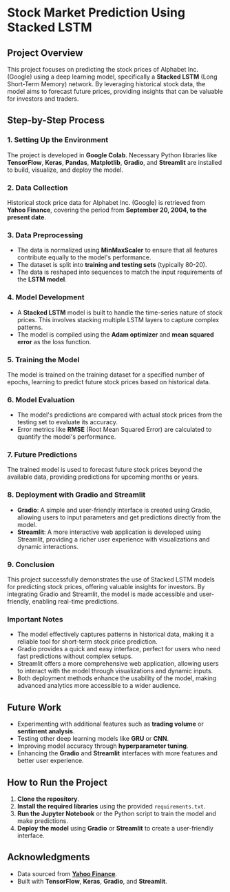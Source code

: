 # **Stock Market Prediction Using Stacked LSTM**

## **Project Overview**
This project focuses on predicting the stock prices of Alphabet Inc. (Google) using a deep learning model, specifically a **Stacked LSTM** (Long Short-Term Memory) network. By leveraging historical stock data, the model aims to forecast future prices, providing insights that can be valuable for investors and traders.

## **Step-by-Step Process**

### **1. Setting Up the Environment**
The project is developed in **Google Colab**. Necessary Python libraries like **TensorFlow**, **Keras**, **Pandas**, **Matplotlib**, **Gradio**, and **Streamlit** are installed to build, visualize, and deploy the model.

### **2. Data Collection**
Historical stock price data for Alphabet Inc. (Google) is retrieved from **Yahoo Finance**, covering the period from **September 20, 2004, to the present date**.

### **3. Data Preprocessing**
- The data is normalized using **MinMaxScaler** to ensure that all features contribute equally to the model's performance.
- The dataset is split into **training and testing sets** (typically 80-20).
- The data is reshaped into sequences to match the input requirements of the **LSTM model**.

### **4. Model Development**
- A **Stacked LSTM** model is built to handle the time-series nature of stock prices. This involves stacking multiple LSTM layers to capture complex patterns.
- The model is compiled using the **Adam optimizer** and **mean squared error** as the loss function.

### **5. Training the Model**
The model is trained on the training dataset for a specified number of epochs, learning to predict future stock prices based on historical data.

### **6. Model Evaluation**
- The model's predictions are compared with actual stock prices from the testing set to evaluate its accuracy.
- Error metrics like **RMSE** (Root Mean Squared Error) are calculated to quantify the model's performance.

### **7. Future Predictions**
The trained model is used to forecast future stock prices beyond the available data, providing predictions for upcoming months or years.

### **8. Deployment with Gradio and Streamlit**
- **Gradio**: A simple and user-friendly interface is created using Gradio, allowing users to input parameters and get predictions directly from the model.
- **Streamlit**: A more interactive web application is developed using Streamlit, providing a richer user experience with visualizations and dynamic interactions.

### **9. Conclusion**

This project successfully demonstrates the use of Stacked LSTM models for predicting stock prices, offering valuable insights for investors. By integrating Gradio and Streamlit, the model is made accessible and user-friendly, enabling real-time predictions.

### **Important Notes**

- The model effectively captures patterns in historical data, making it a reliable tool for short-term stock price prediction.
- Gradio provides a quick and easy interface, perfect for users who need fast predictions without complex setups.
- Streamlit offers a more comprehensive web application, allowing users to interact with the model through visualizations and dynamic inputs.
- Both deployment methods enhance the usability of the model, making advanced analytics more accessible to a wider audience.

## **Future Work**
- Experimenting with additional features such as **trading volume** or **sentiment analysis**.
- Testing other deep learning models like **GRU** or **CNN**.
- Improving model accuracy through **hyperparameter tuning**.
- Enhancing the **Gradio** and **Streamlit** interfaces with more features and better user experience.

## **How to Run the Project**
1. **Clone the repository**.
2. **Install the required libraries** using the provided `requirements.txt`.
3. **Run the Jupyter Notebook** or the Python script to train the model and make predictions.
4. **Deploy the model** using **Gradio** or **Streamlit** to create a user-friendly interface.

## **Acknowledgments**
- Data sourced from **[Yahoo Finance](https://finance.yahoo.com/quote/GOOG/)**.
- Built with **TensorFlow**, **Keras**, **Gradio**, and **Streamlit**.
